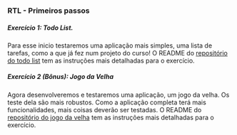 ### RTL - Primeiros passos

##### Exercício 1: Todo List.
Para esse inicio testaremos uma aplicação mais simples, uma lista de tarefas, como a que já fez num projeto do curso!
O README do [repositório do todo list](https://github.com/tryber/exercise-todo-list) tem as instruções mais detalhadas para o exercício.


##### Exercício 2 (Bônus): Jogo da Velha
Agora desenvolveremos e testaremos uma aplicação, um jogo da velha. Os teste dela são mais robustos. Como a aplicação completa terá mais funcionalidades, mais coisas deverão ser testadas.
O README do [repositório do jogo da velha](https://github.com/tryber/exercise-tic-tac-toe) tem as instruções mais detalhadas para o exercício.
